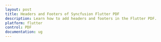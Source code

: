 ```yaml
---
layout: post
title: Headers and Footers of Syncfusion Flutter PDF
description: Learn how to add headers and footers in the Flutter PDF.
platform: flutter
control: PDF
documentation: ug
---
```


